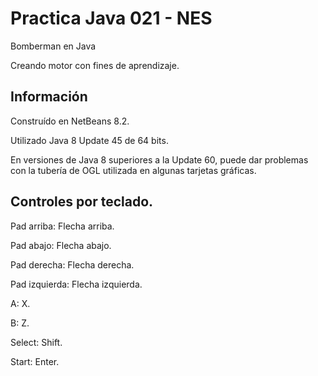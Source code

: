 Practica Java 021 - NES
=======================

Bomberman en Java

Creando motor con fines de aprendizaje.

## Información

Construído en NetBeans 8.2.

Utilizado Java 8 Update 45 de 64 bits.

En versiones de Java 8 superiores a la Update 60, puede dar problemas con la tubería de OGL utilizada en algunas tarjetas gráficas.

## Controles por teclado.

Pad arriba: Flecha arriba.

Pad abajo: Flecha abajo.

Pad derecha: Flecha derecha.

Pad izquierda: Flecha izquierda.

A: X.

B: Z.

Select: Shift.

Start: Enter.
